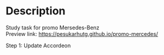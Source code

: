 # Description
Study task for promo Mersedes-Benz<br>
Preview link: https://pesukarhutg.github.io/promo-mercedes/

Step 1: Update Accordeon
